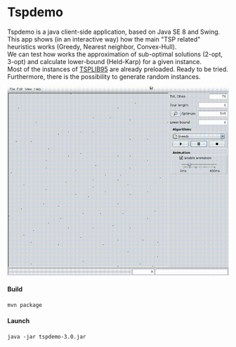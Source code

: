 # Tspdemo

Tspdemo is a java client-side application, based on Java SE 8 and Swing.  
This app shows (in an interactive way) how the main "TSP related" heuristics works (Greedy, Nearest neighbor, Convex-Hull).  
We can test how works the approximation of sub-optimal solutions (2-opt, 3-opt) and calculate lower-bound (Held-Karp) for a given instance.  
Most of the instances of [TSPLIB95](http://comopt.ifi.uni-heidelberg.de/software/TSPLIB95/) are already preloaded. Ready to be tried.
Furthermore, there is the possibility to generate random instances.  



    
![Tspdemo](tspdemo.gif)

#### Build
`mvn package`

#### Launch
`java -jar tspdemo-3.0.jar`
